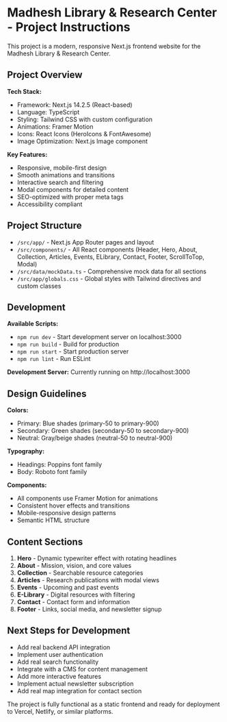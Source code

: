 # Madhesh Library & Research Center - Project Instructions

This project is a modern, responsive Next.js frontend website for the Madhesh Library & Research Center.

## Project Overview

**Tech Stack:**
- Framework: Next.js 14.2.5 (React-based)
- Language: TypeScript
- Styling: Tailwind CSS with custom configuration
- Animations: Framer Motion
- Icons: React Icons (HeroIcons & FontAwesome)
- Image Optimization: Next.js Image component

**Key Features:**
- Responsive, mobile-first design
- Smooth animations and transitions
- Interactive search and filtering
- Modal components for detailed content
- SEO-optimized with proper meta tags
- Accessibility compliant

## Project Structure

- `/src/app/` - Next.js App Router pages and layout
- `/src/components/` - All React components (Header, Hero, About, Collection, Articles, Events, ELibrary, Contact, Footer, ScrollToTop, Modal)
- `/src/data/mockData.ts` - Comprehensive mock data for all sections
- `/src/app/globals.css` - Global styles with Tailwind directives and custom classes

## Development

**Available Scripts:**
- `npm run dev` - Start development server on localhost:3000
- `npm run build` - Build for production
- `npm run start` - Start production server
- `npm run lint` - Run ESLint

**Development Server:** Currently running on http://localhost:3000

## Design Guidelines

**Colors:**
- Primary: Blue shades (primary-50 to primary-900)
- Secondary: Green shades (secondary-50 to secondary-900)  
- Neutral: Gray/beige shades (neutral-50 to neutral-900)

**Typography:**
- Headings: Poppins font family
- Body: Roboto font family

**Components:**
- All components use Framer Motion for animations
- Consistent hover effects and transitions
- Mobile-responsive design patterns
- Semantic HTML structure

## Content Sections

1. **Hero** - Dynamic typewriter effect with rotating headlines
2. **About** - Mission, vision, and core values
3. **Collection** - Searchable resource categories
4. **Articles** - Research publications with modal views
5. **Events** - Upcoming and past events
6. **E-Library** - Digital resources with filtering
7. **Contact** - Contact form and information
8. **Footer** - Links, social media, and newsletter signup

## Next Steps for Development

- Add real backend API integration
- Implement user authentication
- Add real search functionality
- Integrate with a CMS for content management
- Add more interactive features
- Implement actual newsletter subscription
- Add real map integration for contact section

The project is fully functional as a static frontend and ready for deployment to Vercel, Netlify, or similar platforms.